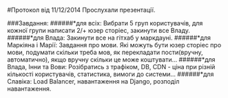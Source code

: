 ﻿#Протокол від 11/12/2014
Прослухали презентації.

###Завдання:
######*для всіх:
Вибрати 5 груп користувачів, для кожної групи написати 2/+ юзер сторіес, закинути все Владу.
######*для Влада:
Закинути все на гітхаб у маркдауні.
######*для Маркіяна і Марії:
Завдання про мови. Які можуть бути юзер сторіес про мови, подумати скільки треба мов, як  перекладати пости(вручну, автоматично), якщо вручну скільки це може коштувати...
######*для Влада, Інни та Вови:
Pозібратись з трафіком, DB, CDN - ціна при різній кількості користувачів, статистика, вимоги до системи...
######*для Славіка:
Load Balancer, навантаження на Django, розподіл навантаження.
